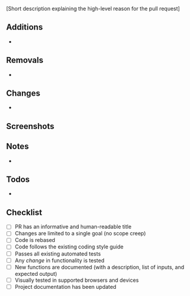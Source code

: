 [Short description explaining the high-level reason for the pull request]

## Additions

-

## Removals

-

## Changes

-

## Screenshots


## Notes

-

## Todos

-

## Checklist

- [ ] PR has an informative and human-readable title
- [ ] Changes are limited to a single goal (no scope creep)
- [ ] Code is rebased
- [ ] Code follows the existing coding style guide
- [ ] Passes all existing automated tests
- [ ] Any _change_ in functionality is tested
- [ ] New functions are documented (with a description, list of inputs, and expected output)
- [ ] Visually tested in supported browsers and devices
- [ ] Project documentation has been updated
